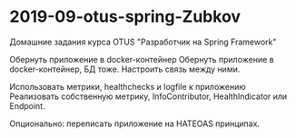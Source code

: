 # 2019-09-otus-spring-Zubkov
Домашние задания курса OTUS "Разработчик на Spring Framework"

Обернуть приложение в docker-контейнер
Обернуть приложение в docker-контейнер, БД тоже. Настроить связь между ними.

Использовать метрики, healthchecks и logfile к приложению
Реализовать собственную метрику, InfoContributor, HealthIndicator или Endpoint.

Опционально: переписать приложение на HATEOAS принципах.
